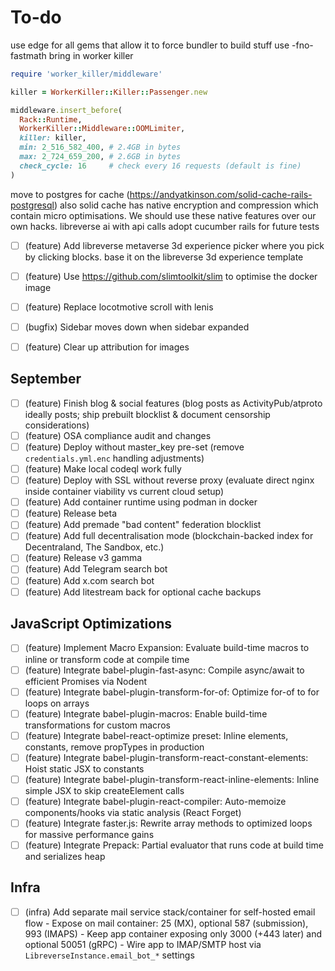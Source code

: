 # To-do


use edge for all gems that allow it to force bundler to build stuff use -fno-fastmath
bring in worker killer

```ruby
require 'worker_killer/middleware'

killer = WorkerKiller::Killer::Passenger.new

middleware.insert_before(
  Rack::Runtime,
  WorkerKiller::Middleware::OOMLimiter,
  killer: killer,
  min: 2_516_582_400, # 2.4GB in bytes
  max: 2_724_659_200, # 2.6GB in bytes
  check_cycle: 16     # check every 16 requests (default is fine)
)
```

move to postgres for cache (<https://andyatkinson.com/solid-cache-rails-postgresql>)
also solid cache has native encryption and compression which contain micro optimisations. We should use these native features over our own hacks.
libreverse ai with api calls
adopt cucumber rails for future tests

- [ ] (feature) Add libreverse metaverse 3d experience picker where you pick by clicking blocks. base it on the libreverse 3d experience template
- [ ] (feature) Use <https://github.com/slimtoolkit/slim> to optimise the docker image
- [ ] (feature) Replace locotmotive scroll with lenis

- [ ] (bugfix) Sidebar moves down when sidebar expanded
- [ ] (feature) Clear up attribution for images

## September

- [ ] (feature) Finish blog & social features (blog posts as ActivityPub/atproto ideally posts; ship prebuilt blocklist & document censorship considerations)
- [ ] (feature) OSA compliance audit and changes
- [ ] (feature) Deploy without master_key pre-set (remove `credentials.yml.enc` handling adjustments)
- [ ] (feature) Make local codeql work fully
- [ ] (feature) Deploy with SSL without reverse proxy (evaluate direct nginx inside container viability vs current cloud setup)
- [ ] (feature) Add container runtime using podman in docker
- [ ] (feature) Release beta
- [ ] (feature) Add premade "bad content" federation blocklist
- [ ] (feature) Add full decentralisation mode (blockchain-backed index for Decentraland, The Sandbox, etc.)
- [ ] (feature) Release v3 gamma
- [ ] (feature) Add Telegram search bot
- [ ] (feature) Add x.com search bot
- [ ] (feature) Add litestream back for optional cache backups

## JavaScript Optimizations

- [ ] (feature) Implement Macro Expansion: Evaluate build-time macros to inline or transform code at compile time
- [ ] (feature) Integrate babel-plugin-fast-async: Compile async/await to efficient Promises via Nodent
- [ ] (feature) Integrate babel-plugin-transform-for-of: Optimize for-of to for loops on arrays
- [ ] (feature) Integrate babel-plugin-macros: Enable build-time transformations for custom macros
- [ ] (feature) Integrate babel-react-optimize preset: Inline elements, constants, remove propTypes in production
- [ ] (feature) Integrate babel-plugin-transform-react-constant-elements: Hoist static JSX to constants
- [ ] (feature) Integrate babel-plugin-transform-react-inline-elements: Inline simple JSX to skip createElement calls
- [ ] (feature) Integrate babel-plugin-react-compiler: Auto-memoize components/hooks via static analysis (React Forget)
- [ ] (feature) Integrate faster.js: Rewrite array methods to optimized loops for massive performance gains
- [ ] (feature) Integrate Prepack: Partial evaluator that runs code at build time and serializes heap

## Infra

- [ ] (infra) Add separate mail service stack/container for self-hosted email flow - Expose on mail container: 25 (MX), optional 587 (submission), 993 (IMAPS) - Keep app container exposing only 3000 (+443 later) and optional 50051 (gRPC) - Wire app to IMAP/SMTP host via `LibreverseInstance.email_bot_*` settings
